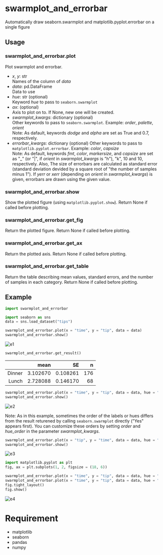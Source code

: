 # swarmplot_and_errorbar
Automatically draw seaborn.swarmplot and matplotlib.pyplot.errorbar on a single figure

## Usage
### swarmplot_and_errorbar.plot
Plot swarmplot and errorbar.
- *x*, *y*: str  
Names of the column of *data*
- *data*: pd.DataFrame  
Data to use
- *hue*: str (optional)  
Keyword *hue* to pass to ```seaborn.swarmplot```
- *ax*: (optional)  
Axis to plot on to. If None, new one will be created.
- *swarmplot_kwargs*: dictionary (optional)  
Other keywords to pass to ```seaborn.swarmplot```. Example: *order*, *palette*, *orient*  
Note: As dafault, keywords *dodge* and *alpha* are set as True and 0.7, respectively.
- *errorbar_kwargs*: dictionary (optional)
Other keywords to pass to ```matplotlib.pyplot.errorbar```. Example: *color*, *capsize*  
Note: As default, keywords *fmt*, *color*, *markersize*, and *capsize* are set as "_" (or "|", if *orient* in *swarmplot_kwargs* is "h"), "k", 10 and 10, respectively. Also, The size of errorbars are calculated as standard error (standard deviation devided by a square root of "the number of samples minus 1"). If *yerr* or *xerr* (depending on *orient* in *swarmplot_kwargs*) is given, errorbars are drawn using the given value.

### swarmplot_and_errorbar.show
Show the plotted figure (using ```matplotlib.pyplot.show```). Return None if called before plotting.

### swarmplot_and_errorbar.get_fig
Return the plotted figure. Return None if called before plotting.

### swarmplot_and_errorbar.get_ax
Return the plotted axis. Return None if called before plotting.

### swarmplot_and_errorbar.get_table
Return the table describing mean values, standard errors, and the number of samples in each category. Return None if called before plotting.

## Example
```python
import swarmplot_and_errorbar

import seaborn as sns
data = sns.load_dataset("tips")
```

```python
swarmplot_and_errorbar.plot(x = "time", y = "tip", data = data)
swarmplot_and_errorbar.show()
```
![e1](https://user-images.githubusercontent.com/87290343/126040310-840a844b-7ea5-46ba-8c73-0c0d383069f2.png)

```python
swarmplot_and_errorbar.get_result()
```
| | mean | SE | n |
| ---: | ---: | ---: | ---: |
| Dinner | 3.102670 | 0.108261 | 176 |
| Lunch | 2.728088 | 0.146170 | 68 |

```python
swarmplot_and_errorbar.plot(x = "time", y = "tip", data = data, hue = "smoker")
swarmplot_and_errorbar.show()
```
![e2](https://user-images.githubusercontent.com/87290343/126040508-74ec4f7e-bcc3-465f-b0ce-126f07eb8b03.png)

Note: As in this example, sometimes the order of the labels or hues differs from the result returened by calling ```seaborn.swarmplot``` directly ("Yes" appears first). You can customize these orders by setting *order* and *hue_order* in the parameter *swarmplot_kwargs*.

```python
swarmplot_and_errorbar.plot(x = "tip", y = "time", data = data, hue = "sex", swarmplot_kwargs = {"orient": "h"}, errorbar_kwargs = {"color": "g"})
swarmplot_and_errorbar.show()
```
![e3](https://user-images.githubusercontent.com/87290343/126040868-9949131a-8f02-4210-adf9-fb4ebd14b010.png)

```python
import matplotlib.pyplot as plt
fig, ax = plt.subplots(1, 2, figsize = (18, 6))

swarmplot_and_errorbar.plot(x = "time", y = "tip", data = data, hue = "smoker", ax = ax[0])
swarmplot_and_errorbar.plot(x = "time", y = "tip", data = data, hue = "sex", ax = ax[1])
fig.tight_layout()
fig.show()
```
![e4](https://user-images.githubusercontent.com/87290343/126041099-8422314c-e6f5-40aa-9f9d-b9f3af846ec3.png)

# Requirement
- matplotlib
- seaborn
- pandas
- numpy
